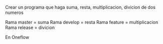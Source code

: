 Crear un programa que haga suma, resta, multiplicacion, divicion de dos numeros

Rama master = suma
Rama develop = resta
Rama feature = multiplicacion
Rama release = divicion

En Oneflow


